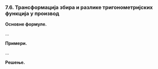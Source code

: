 ### 7.6. **Трансформација збира и разлике  тригонометријских функција у производ**

**Основне формуле.** 

...

**Примери.**

...

**Решење.**